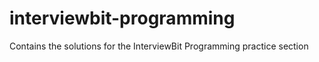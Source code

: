 # interviewbit-programming
Contains the solutions for the InterviewBit Programming practice section
